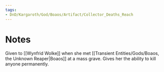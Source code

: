 ```yaml
---
tags:
- DnD/Kargaroth/God/Boaos/Artifact/Collector_Deaths_Reach
---
```


# Notes
Given to [[Wynfrid Wolke]] when she met [[Transient Entities/Gods/Boaos, the Unknown Reaper|Boaos]] at a mass grave. Gives her the ability to kill anyone permanently. 